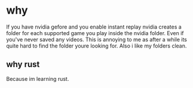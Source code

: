 # why
If you have nvidia gefore and you enable instant replay nvidia creates a folder for each supported game you play inside the nvidia folder. Even if you've never saved any videos. This is annoying to me as after a while its quite hard to find the folder youre looking for.
Also i like my folders clean.
## why rust
Because im learning rust.
